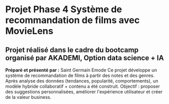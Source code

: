 # Projet Phase 4 Système de recommandation de films avec MovieLens
## Projet réalisé dans le cadre du bootcamp organisé par AKADEMI, Option data science + IA
**Préparé et présenté par :** Saint Germain Emode
Ce projet développe un système de recommandation de films à partir des notes et des genres. Après analyse des données (tendances, popularité, comportements), un modèle hybride collaboratif + contenu a été construit. Objectif : proposer des suggestions personnalisées, améliorer l'expérience utilisateur et créer de la valeur business.

